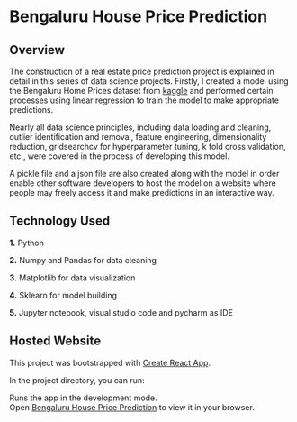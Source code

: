 # Bengaluru House Price Prediction

## Overview

The construction of a real estate price prediction project is explained in detail in this series of data science projects. Firstly, I created a model using the Bengaluru Home Prices dataset from [kaggle](www.kaggle.com) and performed certain processes using linear regression to train the model to make appropriate predictions.

Nearly all data science principles, including data loading and cleaning, outlier identification and removal, feature engineering, dimensionality reduction, gridsearchcv for hyperparameter tuning, k fold cross validation, etc., were covered in the process of developing this model. 

A pickle file and a json file are also created along with the model in order enable other software developers to host the model on a website where people may freely access it and make predictions in an interactive way.

## Technology Used

**1.** Python

**2.** Numpy and Pandas for data cleaning

**3.** Matplotlib for data visualization

**4.** Sklearn for model building

**5.** Jupyter notebook, visual studio code and pycharm as IDE

## Hosted Website


This project was bootstrapped with [Create React App](https://github.com/facebook/create-react-app).

In the project directory, you can run:

Runs the app in the development mode.\
Open [Bengaluru House Price Prediction](https://bengaluru-house-price-prediction-frontend.onrender.com/) to view it in your browser.

